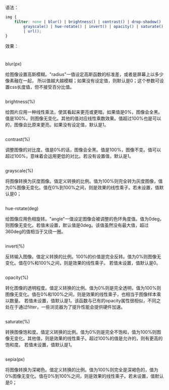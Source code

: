 语法：

```css
img {
    filter: none | blur() | brightness() | contrast() | drop-shadow() |
        grayscale() | hue-rotate() | invert() | opacity() | saturate() | sepia()
        | url();
}
```

效果：

<div class="flex-space-between filter">
    <div class="filter-item filter-item-even">
        <p class="filter-item-title">blur(px)</p>
        <p class="filter-item-dec">给图像设置高斯模糊。"radius"一值设定高斯函数的标准差，或者是屏幕上以多少像素融在一起， 所以值越大越模糊；如果没有设定值，则默认是0；这个参数可设置css长度值，但不接受百分比值。</p>
        <img class="filter-item-img" :src="$withBase('/image/filter.jpg')" :style="{filter: `blur(${value1}px)`}" />
        <el-slider class="filter-item-slider" v-model="value1" show-input></el-slider>
    </div>
    <div class="filter-item">
        <p class="filter-item-title">brightness(%)</p>
        <p class="filter-item-dec">给图片应用一种线性乘法，使其看起来更亮或更暗。如果值是0%，图像会全黑。值是100%，则图像无变化。其他的值对应线性乘数效果。值超过100%也是可以的，图像会比原来更亮。如果没有设定值，默认是1。</p>
        <img class="filter-item-img" :src="$withBase('/image/filter.jpg')" :style="{filter: `brightness(${value2}%)`}" />
        <el-slider class="filter-item-slider" v-model="value2" show-input :max="300"></el-slider>
    </div>
    <div class="filter-item">
        <p class="filter-item-title">contrast(%)</p>
        <p class="filter-item-dec">调整图像的对比度。值是0%的话，图像会全黑。值是100%，图像不变。值可以超过100%，意味着会运用更低的对比。若没有设置值，默认是1。</p>
        <img class="filter-item-img" :src="$withBase('/image/filter.jpg')" :style="{filter: `contrast(${value3}%)`}" />
        <el-slider class="filter-item-slider" v-model="value3" show-input :max="300"></el-slider>
    </div>
    <div class="filter-item">
        <p class="filter-item-title">grayscale(%)</p>
        <p class="filter-item-dec">将图像转换为灰度图像。值定义转换的比例。值为100%则完全转为灰度图像，值为0%图像无变化。值在0%到100%之间，则是效果的线性乘子。若未设置，值默认是0；</p>
        <img class="filter-item-img" :src="$withBase('/image/filter.jpg')" :style="{filter: `grayscale(${value4}%)`}" />
        <el-slider class="filter-item-slider" v-model="value4" show-input></el-slider>
    </div>
    <div class="filter-item filter-item-even">
        <p class="filter-item-title">hue-rotate(deg)</p>
        <p class="filter-item-dec">给图像应用色相旋转。"angle"一值设定图像会被调整的色环角度值。值为0deg，则图像无变化。若值未设置，默认值是0deg。该值虽然没有最大值，超过360deg的值相当于又绕一圈。</p>
        <img class="filter-item-img" :src="$withBase('/image/filter.jpg')" :style="{filter: `hue-rotate(${value5}deg)`}" />
        <el-slider class="filter-item-slider" v-model="value5" show-input :max="720"></el-slider>
    </div>
    <div class="filter-item">
        <p class="filter-item-title">invert(%)</p>
        <p class="filter-item-dec">反转输入图像。值定义转换的比例。100%的价值是完全反转。值为0%则图像无变化。值在0%和100%之间，则是效果的线性乘子。 若值未设置，值默认是0。</p>
        <img class="filter-item-img" :src="$withBase('/image/filter.jpg')" :style="{filter: `invert(${value6}%)`}" />
        <el-slider class="filter-item-slider" v-model="value6" show-input></el-slider>
    </div>
    <div class="filter-item filter-item-even">
        <p class="filter-item-title">opacity(%)</p>
        <p class="filter-item-dec">转化图像的透明程度。值定义转换的比例。值为0%则是完全透明，值为100%则图像无变化。值在0%和100%之间，则是效果的线性乘子，也相当于图像样本乘以数量。 若值未设置，值默认是1。该函数与已有的opacity属性很相似，不同之处在于通过filter，一些浏览器为了提升性能会提供硬件加速。</p>
        <img class="filter-item-img" :src="$withBase('/image/filter.jpg')" :style="{filter: `opacity(${value7}%)`}" />
        <el-slider class="filter-item-slider" v-model="value7" show-input :max="100"></el-slider>
    </div>
    <div class="filter-item">
        <p class="filter-item-title">saturate(%)</p>
        <p class="filter-item-dec">转换图像饱和度。值定义转换的比例。值为0%则是完全不饱和，值为100%则图像无变化。其他值，则是效果的线性乘子。超过100%的值是允许的，则有更高的饱和度。 若值未设置，值默认是1。</p>
        <img class="filter-item-img" :src="$withBase('/image/filter.jpg')" :style="{filter: `saturate(${value8}%)`}" />
        <el-slider class="filter-item-slider" v-model="value8" show-input :max="300"></el-slider>
    </div>
    <div class="filter-item filter-item-even">
        <p class="filter-item-title">sepia(px)</p>
        <p class="filter-item-dec">将图像转换为深褐色。值定义转换的比例。值为100%则完全是深褐色的，值为0%图像无变化。值在0%到100%之间，则是效果的线性乘子。若未设置，值默认是0；</p>
        <img class="filter-item-img" :src="$withBase('/image/filter.jpg')" :style="{filter: `sepia(${value9}%)`}" />
        <el-slider class="filter-item-slider" v-model="value9" show-input></el-slider>
    </div>
</div>

<div>
    <vue-gittalk></vue-gittalk>
</div>

<script>
export default {
    data(){
        return {
            value1: 0,
            value2: 100,
            value3: 100,
            value4: 0,
            value5: 0,
            value6: 0,
            value7: 100,
            value8: 0,
            value9: 0,
        }
    }
}
</script>

<style lang="scss" scoped>
.filter{
    padding: 10px 0;
    overflow: hidden;
    box-sizing: border-box;
    flex-wrap: wrap;
    &-item{
        flex: 0 0 50%;
        padding: 10px;
        border-bottom: 1px solid #EBEEF5;
        box-sizing: border-box;
        display: inline-flex;
        flex-direction: column;
        justify-content: space-between;
        &-even{
            border-right: 1px solid #EBEEF5;
        }
        &-title{
            font-weight: 700;
            font-size: 18px;
            flex: 0 0 30px;
        }
        &-dec{
            color: #666666;
            flex: auto;
            padding: 0px 0 10px;
        }
        &-img{
            width: 100%;
            flex: 0 0 262px;
            margin-bottom: 10px;
        }
        &-slider{
            flex: 0 0 38px;
        }
    }
}
</style>
